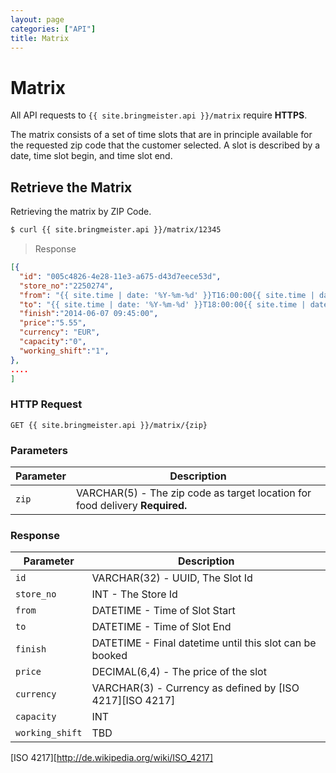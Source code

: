 ```yaml
---
layout: page
categories: ["API"]
title: Matrix
---
```


# Matrix

All API requests to `{{ site.bringmeister.api }}/matrix` require __HTTPS__.

The matrix consists of a set of time slots that are in principle available
for the requested zip code that the customer selected. A slot is described
by a date, time slot begin, and time slot end.

## Retrieve the Matrix

Retrieving the matrix by ZIP Code.

```sh
$ curl {{ site.bringmeister.api }}/matrix/12345
```

> Response

```json
[{
  "id": "005c4826-4e28-11e3-a675-d43d7eece53d",
  "store_no":"2250274",
  "from": "{{ site.time | date: '%Y-%m-%d' }}T16:00:00{{ site.time | date: '%z' }}",
  "to": "{{ site.time | date: '%Y-%m-%d' }}T18:00:00{{ site.time | date: '%z' }}",
  "finish":"2014-06-07 09:45:00",
  "price":"5.55",
  "currency": "EUR",
  "capacity":"0",
  "working_shift":"1",
},
....
]
```

### HTTP Request

`GET {{ site.bringmeister.api }}/matrix/{zip}`

### Parameters

Parameter      | Description
---            | ---
`zip`          | VARCHAR(5) - The zip code as target location for food delivery __Required.__

### Response

Parameter       | Description
---             | ---
`id`            | VARCHAR(32) - UUID, The Slot Id
`store_no`      | INT - The Store Id
`from`          | DATETIME - Time of Slot Start
`to`            | DATETIME - Time of Slot End
`finish`        | DATETIME - Final datetime until this slot can be booked
`price`         | DECIMAL(6,4) - The price of the slot
`currency`      | VARCHAR(3) - Currency as defined by [ISO 4217][ISO 4217]
`capacity`      | INT
`working_shift` | TBD


[ISO 4217][http://de.wikipedia.org/wiki/ISO_4217]

